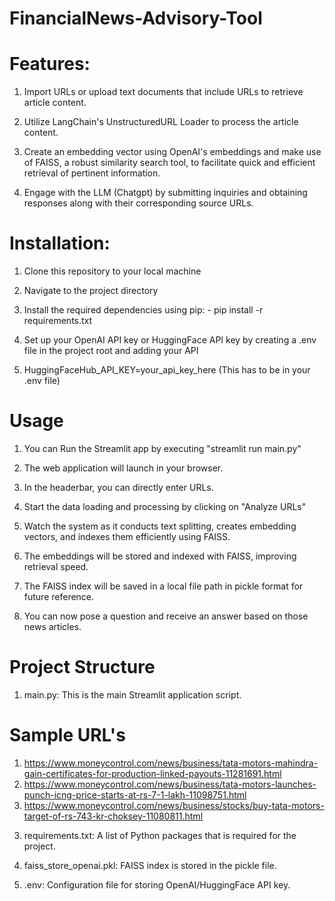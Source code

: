 # FinancialNews-Advisory-Tool

# Features:  
1. Import URLs or upload text documents that include URLs to retrieve article content. 

2. Utilize LangChain's UnstructuredURL Loader to process the article content.  

3. Create an embedding vector using OpenAI's embeddings and make use of FAISS, a robust similarity search tool, to facilitate quick and efficient retrieval of pertinent information.  

4. Engage with the LLM (Chatgpt) by submitting inquiries and obtaining responses along with their corresponding source URLs.

# Installation:
1. Clone this repository to your local machine

2. Navigate to the project directory

3. Install the required dependencies using pip: - pip install -r requirements.txt

4. Set up your OpenAI API key or HuggingFace API key by creating a .env file in the project root and adding your API

5. HuggingFaceHub_API_KEY=your_api_key_here (This has to be in your .env file)

# Usage
1. You can Run the Streamlit app by executing "streamlit run main.py"
   
2. The web application will launch in your browser.

3. In the headerbar, you can directly enter URLs.

4. Start the data loading and processing by clicking on "Analyze URLs"

5. Watch the system as it conducts text splitting, creates embedding vectors, and indexes them efficiently using FAISS.

6. The embeddings will be stored and indexed with FAISS, improving retrieval speed.

7. The FAISS index will be saved in a local file path in pickle format for future reference.

8. You can now pose a question and receive an answer based on those news articles.

# Project Structure
1. main.py: This is the main Streamlit application script.

# Sample URL's
1) https://www.moneycontrol.com/news/business/tata-motors-mahindra-gain-certificates-for-production-linked-payouts-11281691.html
2) https://www.moneycontrol.com/news/business/tata-motors-launches-punch-icng-price-starts-at-rs-7-1-lakh-11098751.html
3) https://www.moneycontrol.com/news/business/stocks/buy-tata-motors-target-of-rs-743-kr-choksey-11080811.html

3. requirements.txt: A list of Python packages that is required for the project.

4. faiss_store_openai.pkl: FAISS index is stored in the pickle file.

5. .env: Configuration file for storing OpenAI/HuggingFace API key.
